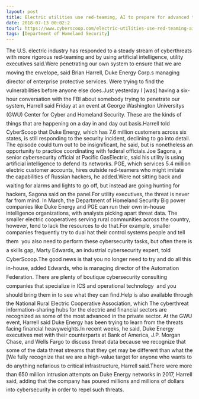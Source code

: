 ```yaml
---
layout: post
title: Electric utilities use red-teaming, AI to prepare for advanced threats
date: 2018-07-13 00:02:2
tourl: https://www.cyberscoop.com/electric-utilities-use-red-teaming-ai-to-prepare-for-advanced-threats/?category_news=technology
tags: [Department of Homeland Security]
---
```

The U.S. electric industry has responded to a steady stream of cyberthreats with more rigorous red-teaming and by using artificial intelligence, utility executives said.Were penetrating our own system to ensure that we are moving the envelope, said Brian Harrell, Duke Energy Corp.s managing director of enterprise protective services. Were trying to find the vulnerabilities before anyone else does.Just yesterday I [was] having a six-hour conversation with the FBI about somebody trying to penetrate our system, Harrell said Friday at an event at George Washington Universitys (GWU) Center for Cyber and Homeland Security. These are the kinds of things that are happening on a day in and day out basis.Harrell told CyberScoop that Duke Energy, which has 7.6 million customers across six states, is still responding to the security incident, declining to go into detail. The episode could turn out to be insignificant, he said, but is nonetheless an opportunity to practice coordinating with federal officials.Joe Sagona, a senior cybersecurity official at Pacific GasElectric, said his utility is using artificial intelligence to defend its networks. PGE, which services 5.4 million electric customer accounts, hires outside red-teamers who might imitate the capabilities of Russian hackers, he added.Were not sitting back andwaiting for alarms and lights to go off, but instead are going hunting for hackers, Sagona said on the panel.For utility executives, the threat is never far from mind. In March, the Department of Homeland Security Big power companies like Duke Energy and PGE can run their own in-house intelligence organizations, with analysts picking apart threat data. The smaller electric cooperatives serving rural communities across the country, however, tend to lack the resources to do that.For example, smaller companies frequently try to dual hat their control systems people and tell them  you also need to perform these cybersecurity tasks, but often there is a skills gap, Marty Edwards, an industrial cybersecurity expert, told CyberScoop.The good news is that you no longer need to try and do all this in-house, added Edwards, who is managing director of the Automation Federation. There are plenty of boutique cybersecurity consulting companies that specialize in ICS and operational technology  and you should bring them in to see what they can find.Help is also available through the National Rural Electric Cooperative Association, which The cyberthreat information-sharing hubs for the electric and financial sectors are recognized as some of the most advanced in the private sector. At the GWU event, Harrell said Duke Energy has been trying to learn from the threats facing financial heavyweights.In recent weeks, he said, Duke Energy executives met with their counterparts at Bank of America, J.P. Morgan Chase, and Wells Fargo to discuss threat data because we recognize that some of the data threat streams that they get may be different than what the [We fully recognize that we are a high-value target for anyone who wants to do anything nefarious to critical infrastructure, Harrell said.There were more than 650 million intrusion attempts on Duke Energy networks in 2017, Harrell said, adding that the company has poured millions and millions of dollars into cybersecurity in order to repel such threats.